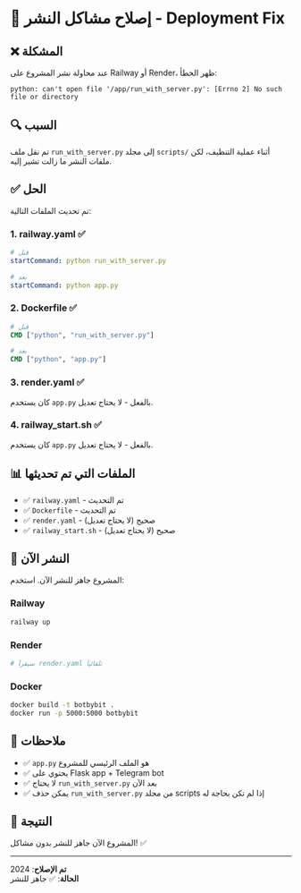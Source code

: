 # 🔧 إصلاح مشاكل النشر - Deployment Fix

## ❌ المشكلة

عند محاولة نشر المشروع على Railway أو Render، ظهر الخطأ:

```
python: can't open file '/app/run_with_server.py': [Errno 2] No such file or directory
```

## 🔍 السبب

تم نقل ملف `run_with_server.py` إلى مجلد `scripts/` أثناء عملية التنظيف، لكن ملفات النشر ما زالت تشير إليه.

## ✅ الحل

تم تحديث الملفات التالية:

### 1. railway.yaml ✅
```yaml
# قبل
startCommand: python run_with_server.py

# بعد
startCommand: python app.py
```

### 2. Dockerfile ✅
```dockerfile
# قبل
CMD ["python", "run_with_server.py"]

# بعد
CMD ["python", "app.py"]
```

### 3. render.yaml ✅
كان يستخدم `app.py` بالفعل - لا يحتاج تعديل.

### 4. railway_start.sh ✅
كان يستخدم `app.py` بالفعل - لا يحتاج تعديل.

## 📊 الملفات التي تم تحديثها

- ✅ `railway.yaml` - تم التحديث
- ✅ `Dockerfile` - تم التحديث
- ✅ `render.yaml` - صحيح (لا يحتاج تعديل)
- ✅ `railway_start.sh` - صحيح (لا يحتاج تعديل)

## 🚀 النشر الآن

المشروع جاهز للنشر الآن. استخدم:

### Railway
```bash
railway up
```

### Render
```bash
# سيقرأ render.yaml تلقائياً
```

### Docker
```bash
docker build -t botbybit .
docker run -p 5000:5000 botbybit
```

## 📝 ملاحظات

- ✅ `app.py` هو الملف الرئيسي للمشروع
- ✅ يحتوي على Flask app + Telegram bot
- ✅ لا يحتاج `run_with_server.py` بعد الآن
- ✅ يمكن حذف `run_with_server.py` من مجلد scripts إذا لم تكن بحاجة له

## 🎯 النتيجة

المشروع الآن جاهز للنشر بدون مشاكل! ✅

---

**تم الإصلاح**: 2024  
**الحالة**: ✅ جاهز للنشر

